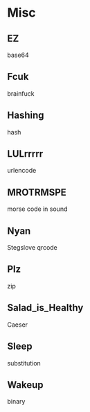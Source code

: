 # Misc

## EZ

base64

## Fcuk

brainfuck

## Hashing

hash

## LULrrrrr

urlencode

## MROTRMSPE

morse code in sound

## Nyan

Stegslove qrcode

## Plz

zip

## Salad_is_Healthy

Caeser

## Sleep

substitution

## Wakeup

binary